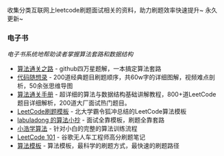 
收集分类互联网上leetcode刷题面试相关的资料，助力刷题效率快速提升~ 永久更新~

### 电子书

_电子书系统地帮助读者掌握算法套路和数据结构_

- [算法通关之路](https://github.com/azl397985856/leetcode) - github四万星题解，一本搞定算法套路
- [代码随想录](https://github.com/youngyangyang04/leetcode-master) - 200道经典题目刷题顺序，共60w字的详细图解，视频难点剖析，50余张思维导图
- [算法通关手册](https://github.com/itcharge/LeetCode-Py) - 超详细的算法与数据结构基础讲解教程，800+道LeetCode 题目详细解析，200道大厂面试热门题目。
- [LeetCode刷题模板](https://github.com/ninechapter-algorithm/leetcode-linghu-templete) - 北大学霸令狐冲总结的LeetCode算法模板
- [labuladong 的算法小抄](https://github.com/labuladong/fucking-algorithm) - 面试全靠模板，刷题全靠套路
- [小浩学算法](https://github.com/geekxh/hello-algorithm) - 针对小白的完整的算法训练流程
- [LeetCode 101](https://github.com/changgyhub/leetcode_101) - 谷歌无人车工程师高分刷题笔记
- [算法模板](https://github.com/greyireland/algorithm-pattern) - 算法模板，最科学的刷题方式，最快速的刷题路径


